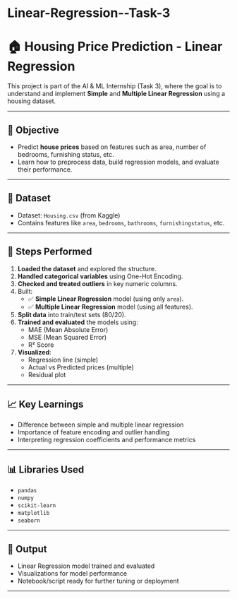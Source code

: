 # Linear-Regression--Task-3
# 🏠 Housing Price Prediction - Linear Regression

This project is part of the AI & ML Internship (Task 3), where the goal is to understand and implement **Simple** and **Multiple Linear Regression** using a housing dataset.

---

## 📌 Objective

- Predict **house prices** based on features such as area, number of bedrooms, furnishing status, etc.
- Learn how to preprocess data, build regression models, and evaluate their performance.

---

## 📂 Dataset

- Dataset: `Housing.csv` (from Kaggle)
- Contains features like `area`, `bedrooms`, `bathrooms`, `furnishingstatus`, etc.

---

## 🔧 Steps Performed

1. **Loaded the dataset** and explored the structure.
2. **Handled categorical variables** using One-Hot Encoding.
3. **Checked and treated outliers** in key numeric columns.
4. Built:
   - ✅ **Simple Linear Regression** model (using only `area`).
   - ✅ **Multiple Linear Regression** model (using all features).
5. **Split data** into train/test sets (80/20).
6. **Trained and evaluated** the models using:
   - MAE (Mean Absolute Error)
   - MSE (Mean Squared Error)
   - R² Score
7. **Visualized**:
   - Regression line (simple)
   - Actual vs Predicted prices (multiple)
   - Residual plot

---

## 📈 Key Learnings

- Difference between simple and multiple linear regression
- Importance of feature encoding and outlier handling
- Interpreting regression coefficients and performance metrics

---

## 📊 Libraries Used

- `pandas`
- `numpy`
- `scikit-learn`
- `matplotlib`
- `seaborn`

---

## 🚀 Output

- Linear Regression model trained and evaluated
- Visualizations for model performance
- Notebook/script ready for further tuning or deployment

---



